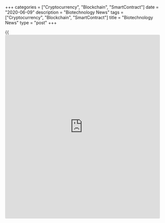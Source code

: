 +++
categories = ["Cryptocurrency", "Blockchain", "SmartContract"]
date = "2020-06-09"
description = "Biotechnology News"
tags = ["Cryptocurrency", "Blockchain", "SmartContract"]
title = "Biotechnology News"
type = "post"
+++

{{<iframe id="large-banner" src="https://www.bounty.group/#slide=2.0" width="100%" height="600" scrolling="no" style="border: 0px solid rgb(216, 221, 230); border-radius: 3px;">}}

![metformin jun02][1]

Following the recall of type 2 diabetes medication Metformin
Hydrochloride Extended-Release (ER) by Apotex last week, the U.S. Food
and Drug Administration or FDA has recommended more pharmaceutical
companies, who are manufacturers of the drug formulation, to recall
their products.

![fda recall apotex 052920][2]

Apotex Corp. recalled all lots of type 2 diabetes medication Metformin
hydrochloride in the form of oral film-coated tablets for the potential
presence of nitrosamine impurity, N-Nitrosodimethylamine (NDMA), above
levels of the Acceptable Daily Intake Limit (ADI), the U.S. Food and
Drug Administration or FDA said in a statement.

![acellapharma may26][3]

The U.S. Food and Drug Administration or FDA announced that Acella
Pharmaceuticals, LLC recalled certain lots of hypothyroidism medication
NP Thyroid in the form of tablets due to super potency. The company is
recalling 13 lots of NP Thyroid that are packaged in 100 count bottles
in strengths of 30 mg, 60 mg, and 90 mg, with expiration dates between
June 20, 2020, and December 20, 2020.

![biotabiosciences may21][4]

Biota Biosciences recalled certain lots of pain suppressing medication
Cannabidiol (CBD) Complex, Curcumin Complex, and Cannabidiol + Curcumin
in the form of injectables as they were marketed without the approval of
the U.S. Food and Drug Administration or FDA. Biota Biosciences is a
supplier and contract manufacturer of wholesale, private label, and
[white label](https://www.fintechee.com/services/forex-broker-white-label/) CBD Hemp Oil products.

   1. cdn.rtt[news](https://www.letsplayfx.com/blog/forex-news-website/).com/articleimages/ustopstories/2020/june/metformin-jun02.jpg (metformin jun02)
   2. cdn.rtt[news](https://www.letsplayfx.com/blog/forex-news-website/).com/articleimages/ustopstories/2020/may/fda-recall-apotex-052920.jpg (fda recall apotex 052920)
   3. cdn.rtt[news](https://www.letsplayfx.com/blog/forex-news-website/).com/articleimages/ustopstories/2020/may/acellapharma-may26.jpg (acellapharma may26)
   4. cdn.rtt[news](https://www.letsplayfx.com/blog/forex-news-website/).com/articleimages/ustopstories/2020/may/biotabiosciences-may21.jpg (biotabiosciences may21)